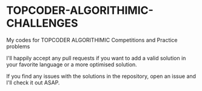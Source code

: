 # TOPCODER-ALGORITHIMIC-CHALLENGES

My codes for TOPCODER ALGORITHIMIC Competitions and Practice problems

 I'll happily accept any pull requests if you want to add a valid solution in your favorite language or a more optimised solution.
 
 If you find any issues with the solutions in the repository, open an issue and I'll check it out ASAP.
